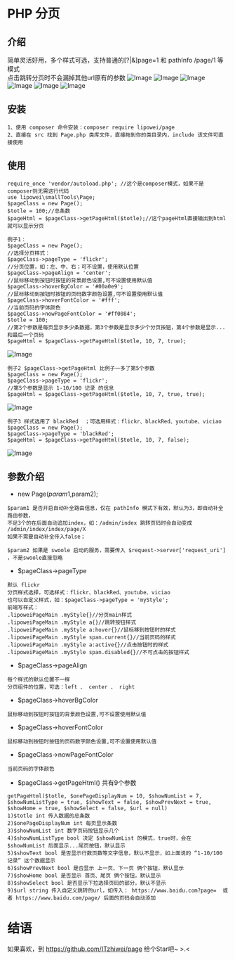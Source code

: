 # PHP 分页
## 介绍
简单灵活好用，多个样式可选，支持普通的[?|&]page=1 和 pathInfo /page/1 等模式  
点击跳转分页时不会漏掉其他url原有的参数
![Image](http://oss.wybmxc.com/demo0.png)
![Image](http://oss.wybmxc.com/demo1.png)
![Image](http://oss.wybmxc.com/demo2.png)
![Image](http://oss.wybmxc.com/demo3.png)
![Image](http://oss.wybmxc.com/demo4.png)
![Image](http://oss.wybmxc.com/demo5.png)
## 安装
```
1、使用 composer 命令安装：composer require lipowei/page
2、直接在 src 找到 Page.php 类库文件，直接拖到你的类目录内，include 该文件可直接使用
```
## 使用
```
require_once 'vendor/autoload.php'; //这个是composer模式，如果不是composer则无需这行代码
use lipowei\smallTools\Page;
$pageClass = new Page();  
$totle = 100;//总条数
$pageHtml = $pageClass->getPageHtml($totle);//这个pageHtml直接输出到html就可以显示分页
```
```
例子1：
$pageClass = new Page();
//选择分页样式：
$pageClass->pageType = 'flickr';
//分页位置，如：左、中、右；可不设置，使用默认位置
$pageClass->pageAlign = 'center';
//鼠标移动到按钮时按钮的背景颜色设置,可不设置使用默认值
$pageClass->hoverBgColor = '#00a0e9';
//鼠标移动到按钮时按钮的页码数字颜色设置,可不设置使用默认值
$pageClass->hoverFontColor = '#fff';
//当前页码的字体颜色
$pageClass->nowPageFontColor = '#ff0084';
$totle = 100; 
//第2个参数是每页显示多少条数据，第3个参数是显示多少个分页按钮，第4个参数是显示...和最后一个页码
$pageHtml = $pageClass->getPageHtml($totle, 10, 7, true);
```
![Image](http://oss.wybmxc.com/demo0.png)
```
例子2 $pageClass->getPageHtml 比例子一多了第5个参数
$pageClass = new Page();
$pageClass->pageType = 'flickr';
//第5个参数是显示 1-10/100 记录 的信息
$pageHtml = $pageClass->getPageHtml($totle, 10, 7, true, true);
```
![Image](http://oss.wybmxc.com/demo1.png)
```
例子3 样式选用了 blackRed  ；可选用样式：flickr、blackRed、youtube、viciao
$pageClass = new Page();
$pageClass->pageType = 'blackRed';
$pageHtml = $pageClass->getPageHtml($totle, 10, 7, false);
```
![Image](http://oss.wybmxc.com/demo5.png)
## 参数介绍
* new Page($param1,$param2);
```
$param1 是否开启自动补全路由信息，仅在 pathInfo 模式下有效，默认为3，即自动补全路由参数，
不足3个的在后面自动追加index，如：/admin/index 跳转页码时会自动变成 /admin/index/index/page/X
如果不需要自动补全传入false；

$param2 如果是 swoole 启动的服务，需要传入 $request->server['request_uri'] ，不是swoole直接忽略
```
* $pageClass->pageType
```
默认 flickr
分页样式选择，可选样式：flickr、blackRed、youtube、viciao
也可以自定义样式，如：$pageClass->pageType = 'myStyle';
前端写样式：
.lipoweiPageMain .myStyle{}//分页main样式
.lipoweiPageMain .myStyle a{}//跳转按钮样式
.lipoweiPageMain .myStyle a:hover{}//鼠标移到按钮时的样式
.lipoweiPageMain .myStyle span.current{}//当前页码的样式
.lipoweiPageMain .myStyle a:active{}//点击按钮时的样式
.lipoweiPageMain .myStyle span.disabled{}//不可点击的按钮样式
```
* $pageClass->pageAlign
```
每个样式的默认位置不一样
分页组件的位置，可选：left 、 center 、 right 
```
* $pageClass->hoverBgColor
```
鼠标移动到按钮时按钮的背景颜色设置,可不设置使用默认值
```
* $pageClass->hoverFontColor
```
鼠标移动到按钮时按钮的页码数字颜色设置,可不设置使用默认值
```
* $pageClass->nowPageFontColor
```
当前页码的字体颜色
```
* $pageClass->getPageHtml() 共有9个参数
```
getPageHtml($totle, $onePageDisplayNum = 10, $showNumList = 7, $showNumListType = true, $showText = false, $showPrevNext = true, $showHome = true, $showSelect = false, $url = null)
1)$totle int 传入数据的总条数
2)$onePageDisplayNum int 每页显示条数
3)$showNumList int 数字页码按钮显示几个
4)$showNumListType bool 决定 $showNumList 的模式，true时，会在 $showNumList 后面显示...尾页按钮，默认显示
5)$showText bool 是否显示行数页数等文字信息，默认不显示，如上面说的 “1-10/100 记录” 这个数据显示
6)$showPrevNext bool 是否显示 上一页、下一页 俩个按钮，默认显示
7)$showHome bool 是否显示 首页、尾页 俩个按钮，默认显示
8)$showSelect bool 是否显示下拉选择页码的部分，默认不显示
9)$url string 传入自定义跳转的url，如传入： https://www.baidu.com?page=  或者 https://www.baidu.com/page/ 后面的页码会自动添加
```
# 结语
如果喜欢，到 https://github.com/ITzhiwei/page 给个Star吧~ >.<
